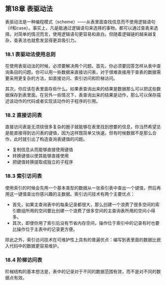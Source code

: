 ## 第18章 表驱动法

表驱动法是一种编程模式（scheme）——从表里面查找信息而不使用逻辑语句（if和case）。事实上，凡是能通过逻辑语句来选择的事物，都可以通过查表来选择。对简单的情况而言，使用逻辑语句更容易和直白。但随着逻辑链的越来越复杂，查表法也就愈发显得更具吸引力。

### 18.1 表驱动法使用总则

在使用表驱动法的时候，必须要解决两个问题。首先，你必须要回答怎样从表中查询条目的问题。你可以用一些数据来直接访问表，对于很难直接用于查表的数据需要采用更复杂的方法，如直接访问、索引访问和阶梯访问。

其次，你应该在表里面存些什么。如果表查询出来的结果是数据那么可以把这些数据保存到表里面。在另外一些情况下，表查询出来的结果是动作，那么可以保存描述该动作的代码或者实现该动作的子程序的引用。

### 18.2 直接访问表

直接访问表是无须绕很多复杂的圈子就能够在表里找到想要的信息，你当然希望总是能直接得到访问表的键值，因为这样既简单又快速。但有时候数据不是那么合作，此时就引出了构造查询表键值的问题。

- 复制信息从而能够直接使用键值
- 转换键值以使其能够直接使用
- 把键值转换提取成独立的子程序

### 18.3 索引访问表

使用索引的时候会先用一个基本类型的数据从一张索引表中查出一个键值，然后再用这一键值查出你感兴趣的主数据。索引访问技术有两个主要优点：

- 首先，如果主查询表中的每条记录都很大，那么创建一个浪费了很多空间的索引数组所用的空间要比创建一个浪费了很多空间的主查询表所用的空间小得多。
- 其次，即使你用了索引后没有节省内存空间，操作位于索引中的记录有时也要比操作位于主表中的记录更方便。

除此之外，索引访问技术在可维护性上具有的普遍优点：编写到表里面的数据比嵌入代码中的数据更容易维护。

### 18.4 阶梯访问表

阶梯结构的基本想法是，表中的记录对于不同的数据范围有效，而不是对不同的数据点有效。
